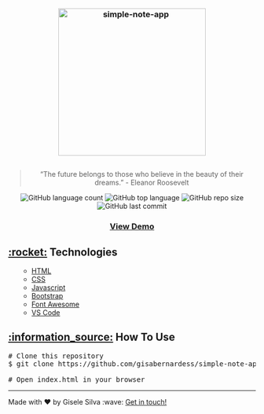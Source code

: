 <div id="readme" class="Box-body readme blob js-code-block-container">
  <article class="markdown-body entry-content p-3 p-md-6" itemprop="text">
    <h3 align="center">
      <img alt="simple-note-app" src="https://user-images.githubusercontent.com/17882257/73674168-affb3e00-468e-11ea-8b1d-409a452bc4ee.png" width="300px" style="max-width:100%;">
    </h3>
    <h2 align="center"></h2>
    <blockquote align="center">“The future belongs to those who believe in the beauty of their dreams.” - Eleanor Roosevelt</blockquote>
    <p align="center">
      <img alt="GitHub language count" src="https://img.shields.io/github/languages/count/gisabernardess/simple-note-app">
      <img alt="GitHub top language" src="https://img.shields.io/github/languages/top/gisabernardess/simple-note-app">
      <img alt="GitHub repo size" src="https://img.shields.io/github/repo-size/gisabernardess/simple-note-app">
      <img alt="GitHub last commit" src="https://img.shields.io/github/last-commit/gisabernardess/simple-note-app">
    </p>
    <h3 align="center">
      <a href="https://gisabernardess.github.io/simple-note-app/" rel="nofollow">View Demo</a>
    </h3>
    <h2><a class="anchor" aria-hidden="true" href="#rocket-technologies">:rocket:</a> Technologies </h2>
    <ul>
      <ul>
        <li><a href="https://developer.mozilla.org/en-US/docs/Web/HTML" rel="nofollow">HTML</a></li>
        <li><a href="https://developer.mozilla.org/pt-BR/docs/Web/CSS" rel="nofollow">CSS</a></li>
        <li><a href="https://developer.mozilla.org/en-US/docs/Web/JavaScript/Guide" rel="nofollow">Javascript</a></li>
        <li><a href="https://getbootstrap.com/" rel="nofollow">Bootstrap</a></li>
        <li><a href="https://fontawesome.com/" rel="nofollow">Font Awesome</a></li>
        <li><a href="https://code.visualstudio.com/" rel="nofollow">VS Code</a></li>
      </ul>
    </ul>
    <h2><a class="anchor" aria-hidden="true" href="#information_source-how-to-use">:information_source:</a> How To Use </h2>
    <div class="highlight highlight-source-shell"><pre><span class="pl-c"><span class="pl-c">#</span> Clone this repository</span> 
$ git clone https://github.com/gisabernardess/simple-note-app <br/>
<span class="pl-c"><span class="pl-c">#</span> Open index.html in your browser</span></pre></div>
    <hr>
<p>Made with ♥ by Gisele Silva :wave: <a href="https://www.linkedin.com/in/gisabernardess/" rel="nofollow">Get in touch!</a></p>
</article>
</div>
